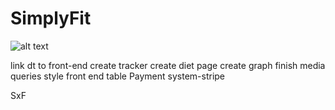 
# SimplyFit

![alt text](fit.png)



link dt to front-end
create tracker
create diet page
create graph
finish media queries 
style front end table
Payment system-stripe


SxF
